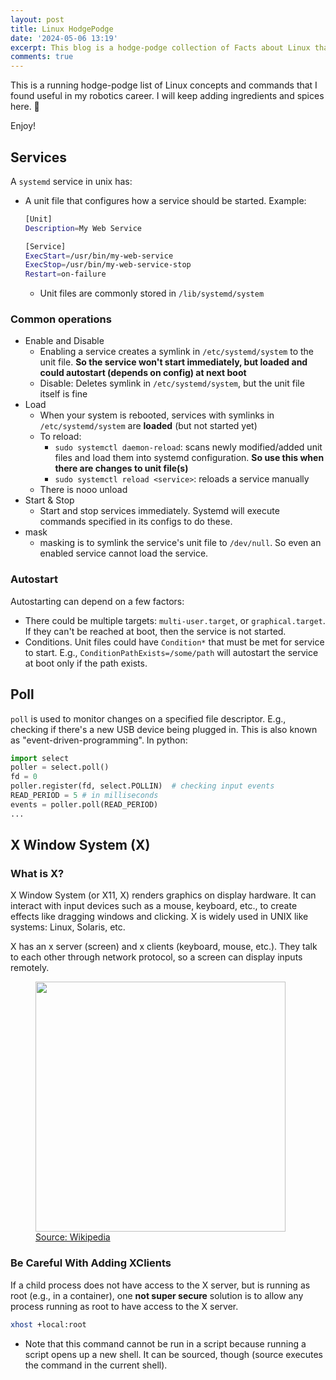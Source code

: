 ```yaml
---
layout: post
title: Linux HodgePodge
date: '2024-05-06 13:19'
excerpt: This blog is a hodge-podge collection of Facts about Linux that I found useful
comments: true
---
```


This is a running hodge-podge list of Linux concepts and commands that I found useful in my robotics career. I will keep adding ingredients and spices here. 🍲

Enjoy!

## Services
A `systemd` service in unix has:

- A unit file that configures how a service should be started. Example:

    ```bash
    [Unit]
    Description=My Web Service

    [Service]
    ExecStart=/usr/bin/my-web-service
    ExecStop=/usr/bin/my-web-service-stop
    Restart=on-failure
    ```

    - Unit files are commonly stored in  `/lib/systemd/system`

### Common operations

- Enable and Disable
    - Enabling a service creates a symlink in `/etc/systemd/system` to the unit file. **So the service won't start immediately, but loaded and could autostart (depends on config) at next boot**
    - Disable: Deletes symlink in  `/etc/systemd/system`, but the unit file itself is fine
- Load
    - When your system is rebooted, services with symlinks in `/etc/systemd/system` are **loaded** (but not started yet)
    - To reload: 
        - `sudo systemctl daemon-reload`: scans newly modified/added unit files and load them into systemd configuration. **So use this when there are changes to unit file(s)**
        - `sudo systemctl reload <service>`: reloads a service manually
    - There is nooo unload
- Start & Stop
    - Start and stop services immediately. Systemd will execute commands specified in its configs to do these.
- mask
    - masking is to symlink the service's unit file to `/dev/null`. So even an enabled service cannot load the service.

### Autostart
Autostarting can depend on a few factors:
- There could be multiple targets: `multi-user.target`, or `graphical.target`. If they can't be reached at boot, then the service is not started. 
- Conditions. Unit files could have `Condition*` that must be met for service to start. E.g., `ConditionPathExists=/some/path` will autostart the service at boot only if the path exists. 


## Poll

`poll` is used to monitor changes on a specified file descriptor. E.g., checking if there's a new USB device being plugged in. This is also known as "event-driven-programming". In python: 

```python
import select
poller = select.poll()
fd = 0
poller.register(fd, select.POLLIN)  # checking input events
READ_PERIOD = 5 # in milliseconds
events = poller.poll(READ_PERIOD)
...
```

## X Window System (X)

### What is X?

X Window System (or X11, X) renders graphics on display hardware. It can interact with input devices such as a mouse, keyboard, etc., to create effects like dragging windows and clicking. X is widely used in UNIX like systems: Linux, Solaris, etc.

X has an x server (screen) and x clients (keyboard, mouse, etc.). They talk to each other through network protocol, so a screen can display inputs remotely.

<p align="center">
    <figure>
        <img src="https://github.com/user-attachments/assets/24188326-ceec-4299-977f-75752a5626e9" height="400" alt=""/>
        <figcaption><a href="https://en.wikipedia.org/wiki/X_Window_System">Source: Wikipedia </a></figcaption>
    </figure>
</p>

### Be Careful With Adding XClients
If a child process does not have access to the X server, but is running as root (e.g., in a container), one **not super secure** solution is to allow any process running as root to have access to the X server.

```bash
xhost +local:root
```

- Note that this command cannot be run in a script because running a script opens up a new shell. It can be sourced, though (source executes the command in the current shell).
